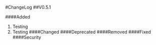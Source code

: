 #ChangeLog
##V0.5.1

####Added
1. Testing
1. Testing
####Changed
####Deprecated
####Removed
####Fixed
####Security
</br>
